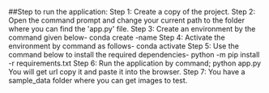 ##Step to run the application:
Step 1:	Create a copy of the project.
Step 2: Open the command prompt and change your current path 
to the folder where you can find the 'app.py' file.
Step 3: Create an environment by the command given below-
conda create -name <environment name>
Step 4: Activate the environment by command as follows-
conda activate <environment name>
Step 5: Use the command below to install the required dependencies-
python -m pip install -r requirements.txt
Step 6: Run the application by command;
python app.py
You will get url copy it and paste it into the browser.
Step 7: You have a sample_data folder where you can get images to test.
